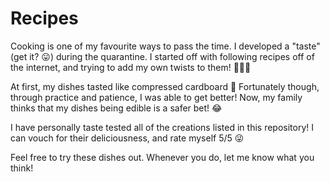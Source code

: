 # Recipes
Cooking is one of my favourite ways to pass the time. I developed a "taste" (get it? 😛) during the quarantine. I started off with following recipes off of the internet, and trying to add my own twists to them! 👨🏾‍🍳

At first, my dishes tasted like compressed cardboard 🥲 Fortunately though, through practice and patience, I was able to get better! Now, my family thinks that my dishes being edible is a safer bet! 😂 

I have personally taste tested all of the creations listed in this repository! I can vouch for their deliciousness, and rate myself 5/5 😜

Feel free to try these dishes out. Whenever you do, let me know what you think!
